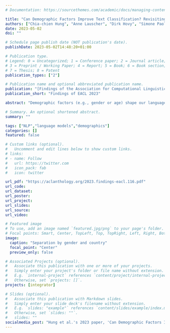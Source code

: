 ```yaml
---
# Documentation: https://sourcethemes.com/academic/docs/managing-content/

title: "Can Demographic Factors Improve Text Classification? Revisiting Demographic Adaptation in the Age of Transformers"
authors: ["Chia-chien Hung", "Anne Lauscher", "Dirk Hovy", "Simone Paolo Ponzetto", "Goran Glavaš"]
date: 2023-05-02
doi: ""

# Schedule page publish date (NOT publication's date).
publishDate: 2023-05-02T14:48:20+01:00

# Publication type.
# Legend: 0 = Uncategorized; 1 = Conference paper; 2 = Journal article;
# 3 = Preprint / Working Paper; 4 = Report; 5 = Book; 6 = Book section;
# 7 = Thesis; 8 = Patent
publication_types: ["2"]

# Publication name and optional abbreviated publication name.
publication: "[Findings of the Association for Computational Linguistics: EACL 2023](https://aclanthology.org/2023.findings-eacl.116/)"
publication_short: "Findings of EACL 2023"

abstract: "Demographic factors (e.g., gender or age) shape our language. Previous work showed that incorporating demographic factors can consistently improve performance for various NLP tasks with traditional NLP models. In this work, we investigate whether these previous findings still hold with state-of-the-art pretrained Transformer-based language models (PLMs). We use three common specialization methods proven effective for incorporating external knowledge into pretrained Transformers (e.g., domain-specific or geographic knowledge). We adapt the language representations for the demographic dimensions of gender and age, using continuous language modeling and dynamic multi-task learning for adaptation, where we couple language modeling objectives with the prediction of demographic classes. Our results, when employing a multilingual PLM, show substantial gains in task performance across four languages (English, German, French, and Danish), which is consistent with the results of previous work. However, controlling for confounding factors – primarily domain and language proficiency of Transformer-based PLMs – shows that downstream performance gains from our demographic adaptation do not actually stem from demographic knowledge. Our results indicate that demographic specialization of PLMs, while holding promise for positive societal impact, still represents an unsolved problem for (modern) NLP."

# Summary. An optional shortened abstract.
summary: ""

tags: ["NLP","language models","demographics"]
categories: []
featured: false

# Custom links (optional).
#   Uncomment and edit lines below to show custom links.
# links:
# - name: Follow
#   url: https://twitter.com
#   icon_pack: fab
#   icon: twitter

url_pdf: "https://aclanthology.org/2023.findings-eacl.116.pdf"
url_code:
url_dataset:
url_poster:
url_project:
url_slides:
url_source:
url_video:

# Featured image
# To use, add an image named `featured.jpg/png` to your page's folder.
# Focal points: Smart, Center, TopLeft, Top, TopRight, Left, Right, BottomLeft, Bottom, BottomRight.
image:
  caption: "Separation by gender and country"
  focal_point: "Center"
  preview_only: false

# Associated Projects (optional).
#   Associate this publication with one or more of your projects.
#   Simply enter your project's folder or file name without extension.
#   E.g. `internal-project` references `content/project/internal-project/index.md`.
#   Otherwise, set `projects: []`.
projects: [integrator]

# Slides (optional).
#   Associate this publication with Markdown slides.
#   Simply enter your slide deck's filename without extension.
#   E.g. `slides: "example"` references `content/slides/example/index.md`.
#   Otherwise, set `slides: ""`.
#   slides: ""
socialmedia_post: "Hung et al.'s 2023 paper, 'Can Demographic Factors Improve Text Classification?' finds demographic adaptations of Transformer NLP models don't notably boost performance."
---
```

